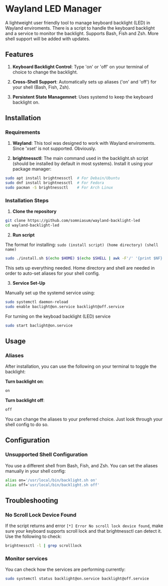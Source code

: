# Wayland LED Manager

A lightweight user friendly tool to manage keyboard backlight (LED) in Wayland enviroments. There is a script to handle the keyboard backlight and a service to monitor the backlight. Supports Bash, Fish and Zsh. More shell support will be added with updates. 

## **Features**

1. **Keyboard Backlight Control**: Type 'on' or 'off' on your terminal of choice to change the backlight. 

2. **Cross-Shell Support**: Automatically sets up aliases ('on' and 'off') for your shell (Bash, Fish, Zsh).

3. **Persistent State Managemnet**: Uses systemd to keep the keyboard backlight on.


## **Installation**
### **Requirements**
1. **Wayland**: This tool was designed to work with Wayland enviroments. Since 'xset' is not supported. Obviously.

2. **brightnessctl**: The main command used in the backlight.sh script (should be installed by default in most systems). Install it using your package manager: 
```bash
sudo apt install brightnessctl  # For Debain/Ubuntu
sudo dnf install brightnessctl  # For Fedora
sudo pacman -S brightnessctl    # For Arch Linux
```

### **Installation Steps**
1. **Clone the repository**
```bash 
git clone https://github.com/somniasum/wayland-backlight-led
cd wayland-backlight-led
```
2. **Run script**

The format for installing:
```sudo (install script) (home directory) (shell name)```
```bash 
sudo ./install.sh $(echo $HOME) $(echo $SHELL | awk -F'/' '{print $NF}')
```
This sets up everything needed. Home directory and shell are needed in order to auto-set aliases for your shell config. 

3. **Service Set-Up**

Manually set up the systemd service using:
```bash
sudo systemctl daemon-reload
sudo enable baclight@on.service backlight@off.service
```
For turning on the keyboad backlight (LED) service
```bash
sudo start baclight@on.service 
```

## **Usage**

### **Aliases**

After installation, you can use the following on your terminal to toggle the backlight:

**Turn backlight on**:
```bash
on
```

**Turn backlight off**:
```bash
off
```
You can change the aliases to your preferred choice. Just look through your shell config to do so.

## **Configuration**

### **Unsupported Shell Configuration**

You use a different shell from Bash, Fish, and Zsh. You can set the aliases manually in your shell config: 
```bash
alias on='/usr/local/bin/backlight.sh on'
alias off='usr/local/bin/backlight.sh off'
```

## **Troubleshooting**

### **No Scroll Lock Device Found**

If the script returns and error ```[*] Error No scroll lock device found```, make sure your keyboard supports scroll lock and that brightnessctl can detect it. Use the following to check:
```bash
brightnessctl -l | grep scrolllock
```
### **Monitor services**

You can check how the services are performing currently:
```bash
sudo systemctl status backlight@on.service backlight@off.service
```
